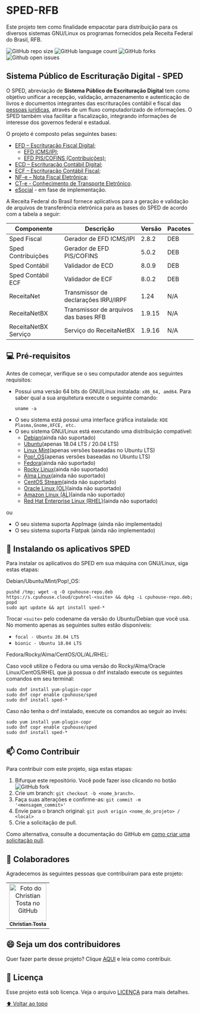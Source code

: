 # SPED-RFB

Este projeto tem como finalidade empacotar para distribuição para os diversos sistemas GNU/Linux os programas fornecidos pela Receita Federal do Brasil, RFB.

![GitHub repo size](https://img.shields.io/github/repo-size/cpuhouse/sped-rfb?style=for-the-badge)
![GitHub language count](https://img.shields.io/github/languages/count/cpuhouse/sped-rfb?style=for-the-badge)
![GitHub forks](https://img.shields.io/github/forks/cpuhouse/sped-rfb?style=for-the-badge)
![Github open issues](https://img.shields.io/github/issues/cpuhouse/sped-rfb?style=for-the-badge)
## Sistema Público de Escrituração Digital - SPED

O SPED, abreviação de **Sistema Público de Escrituração Digital** tem como objetivo unificar a recepção, validação, armazenamento e autenticação de livros e documentos integrantes das escriturações contábil e fiscal das [pessoas jurídicas](https://pt.wikipedia.org/wiki/Pessoas_jur%C3%ADdicas "Pessoas jurídicas"), através de um fluxo computadorizado de informações. O SPED também visa facilitar a fiscalização, integrando informações de interesse dos governos federal e estadual.

O projeto é composto pelas seguintes bases:

-   [EFD – Escrituração Fiscal Digital]();
	- [EFD ICMS/IPI]();
	- [EFD PIS/COFINS (Contribuições)]();
-   [ECD – Escrituração Contábil Digital]();
-   [ECF – Escrituração Contábil Fiscal]();
-   [NF-e – Nota Fiscal Eletrônica]();
-   [CT-e - Conhecimento de Transporte Eletrônico]().
-   [eSocial]() - em fase de implementação.

A Receita Federal do Brasil fornece aplicativos para a geração e validação de arquivos de transferência eletrônica para as bases do SPED de acordo com a tabela a seguir:

|Componente          |Descrição                            |Versão   |Pacotes      |
|--------------------|-------------------------------------|---------|-------------|
|Sped Fiscal         |Gerador de EFD ICMS/IPI              | 2.8.2   |DEB          |
|Sped Contribuições  |Gerador de EFD PIS/COFINS            | 5.0.2   |DEB          |
|Sped Contábil       |Validador de ECD                     | 8.0.9   |DEB          |
|Sped Contábil ECF   |Validador de ECF                     | 8.0.2   |DEB          |
|ReceitaNet          |Transmissor de declarações IRPJ/IRPF | 1.24    |N/A          |
|ReceitaNetBX        |Transmissor de arquivos das bases RFB| 1.9.15  |N/A          |
|ReceitaNetBX Serviço|Serviço do ReceitaNetBX              | 1.9.16  |N/A          |



## 💻 Pré-requisitos

Antes de começar, verifique se o seu computador atende aos seguintes requisitos:
* Possui uma versão 64 bits do GNU/Linux instalada: `x86_64, amd64`. Para saber qual a sua arquitetura execute o seguinte comando:
	```
	uname -a
	```
* O seu sistema está possui uma interface gráfica instalada: `KDE Plasma,Gnome,XFCE, etc.` 
* O seu sistema GNU/Linux está executando uma distribuição compatível:
	* [Debian](https://debian.org)(ainda não suportado)
	* [Ubuntu](https://ubuntu.com)(apenas 18.04 LTS / 20.04 LTS)
	* [Linux Mint](https://linuxmint.com)(apenas versões baseadas no Ubuntu LTS)
	* [Pop!_OS](https://pop.system76.com)(apenas versões baseadas no Ubuntu LTS)
	* [Fedora](https://getfedora.org)(ainda não suportado)
	* [Rocky Linux](https://rockylinux.org)(ainda não suportado)
	* [Alma Linux](https://almalinux.org)(ainda não suportado)
	* [CentOS Stream](https://centos.org)(ainda não suportado)
	* [Oracle Linux (OL)](https://www.oracle.com/br/linux/)(ainda não suportado)
	* [Amazon Linux (AL)](https://aws.amazon.com/amazon-linux/)(ainda não suportado)
	* [Red Hat Enterprise Linux (RHEL)](https://www.redhat.com/pt-br/technologies/linux-platforms/enterprise-linux)(ainda não suportado)

ou
* O seu sistema suporta AppImage (ainda não implementado)
* O seu sistema suporta Flatpak (ainda não implementado)

## 🚀 Instalando os aplicativos SPED
Para instalar os aplicativos do SPED em sua máquina con GNU/Linux, siga estas etapas:

Debian/Ubuntu/Mint/Pop!_OS:
```
pushd /tmp; wget -q -O cpuhouse-repo.deb https://s.cpuhouse.cloud/cpuhrel-<suite> && dpkg -i cpuhouse-repo.deb; popd
sudo apt update && apt install sped-*
```
Trocar `<suite>` pelo codename da versão do Ubuntu/Debian que você usa. No momento apenas as seguintes suites estão disponíveis:

* `focal - Ubuntu 20.04 LTS`
* `bionic - Ubuntu 18.04 LTS`


Fedora/Rocky/Alma/CentOS/OL/AL/RHEL:

Caso você utilize o Fedora ou uma versão do Rocky/Alma/Oracle Linux/CentOS/RHEL que já possua o dnf instalado execute os seguintes comandos em seu terminal:
```
sudo dnf install yum-plugin-copr
sudo dnf copr enable cpuhouse/sped
sudo dnf install sped-*
```
Caso não tenha o dnf instalado, execute os comandos ao seguir ao invés:
```
sudo yum install yum-plugin-copr
sudo dnf copr enable cpuhouse/sped
sudo dnf install sped-*
```

## 📫 Como Contribuir
Para contribuir com este projeto, siga estas etapas:

1. Bifurque este repositório. Você pode fazer isso clicando no botão ![GitHub fork](https://img.shields.io/github/forks/cpuhouse/sped-rfb?label=Fork&?style=for-the-badge)
2. Crie um branch: `git checkout -b <nome_branch>`.
4. Faça suas alterações e confirme-as: `git commit -m '<mensagem_commit>'`
5. Envie para o branch original: `git push origin <nome_do_projeto> / <local>`
6. Crie a solicitação de pull.

Como alternativa, consulte a documentação do GitHub em [como criar uma solicitação pull](https://help.github.com/en/github/collaborating-with-issues-and-pull-requests/creating-a-pull-request).

## 🤝 Colaboradores

Agradecemos às seguintes pessoas que contribuíram para este projeto:

<table>
  <tr>
    <td align="center">
      <a href="#">
        <img src="https://avatars.githubusercontent.com/u/7252968?v=4" width="100px;" alt="Foto do Christian Tosta no GitHub"/><br>
        <sub>
          <b>Christian Tosta</b>
        </sub>
      </a>
    </td>
   </tr>
</table>


## 😄 Seja um dos contribuidores<br>

Quer fazer parte desse projeto? Clique [AQUI](CONTRIBUTING.md) e leia como contribuir.

## 📝 Licença

Esse projeto está sob licença. Veja o arquivo [LICENÇA](LICENSE) para mais detalhes.

[⬆ Voltar ao topo](#SPED-RFB)<br>
